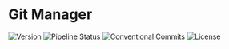 # Git Manager
[![Version](https://img.shields.io/badge/Version-0.2.0-blue)](https://gitlab.com/DeveloperC/git-manager/commits/main)
[![Pipeline Status](https://gitlab.com/DeveloperC/git-manager/badges/main/pipeline.svg)](https://gitlab.com/DeveloperC/git-manager/-/commits/main)
[![Conventional Commits](https://img.shields.io/badge/Conventional%20Commits-1.0.0-yellow.svg)](https://conventionalcommits.org)
[![License](https://img.shields.io/badge/License-AGPLv3-blue.svg)](https://www.gnu.org/licenses/agpl-3.0)
